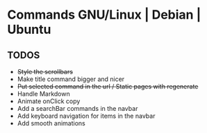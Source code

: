 # Commands GNU/Linux | Debian | Ubuntu

## TODOS

- ~~Style the scrollbars~~
- Make title command bigger and nicer
- ~~Put selected command in the url / Static pages with regenerate~~
- Handle Markdown
- Animate onClick copy
- Add a searchBar commands in the navbar
- Add keyboard navigation for items in the navbar
- Add smooth animations